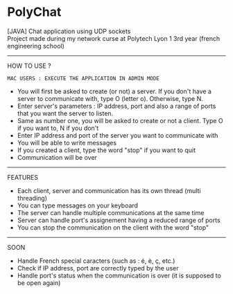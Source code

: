 # PolyChat
[JAVA] Chat application using UDP sockets
<br /> Project made during my network curse at Polytech Lyon 1 3rd year (french engineering school)

*********************************************************************************************************************************************
HOW TO USE ?

	MAC USERS : EXECUTE THE APPLICATION IN ADMIN MODE

- You will first be asked to create (or not) a server. If you don't have a server to communicate with, type O (letter o). Otherwise, type N.
- Enter server's parameters : IP address, port and also a range of ports that you want the server to listen.
- Same as number one, you will be asked to create or not a client. Type O if you want to, N if you don't
- Enter IP address and port of the server you want to communicate with
- You will be able to write messages
- If you created a client, type the word "stop" if you want to quit
- Communication will be over

*******************************************************************************************************************************************
FEATURES
- Each client, server and communication has its own thread (multi threading)
- You can type messages on your keyboard
- The server can handle multiple communications at the same time
- Server can handle port's assignement having a reduced range of ports
- You can stop the communication on the client with the word "stop"

*******************************************************************************************************************************************
SOON
- Handle French special caracters (such as : é, è, ç, etc.)
- Check if IP address, port are correctly typed by the user
- Handle port's status when the communication is over (it is supposed to be open again)


